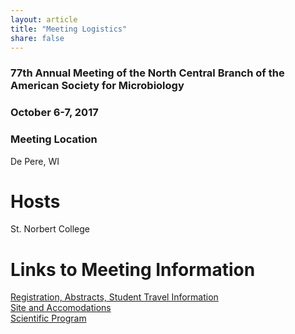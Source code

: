```yaml
---
layout: article
title: "Meeting Logistics"
share: false
---
```


### 77th Annual Meeting of the North Central Branch of the American Society for Microbiology

### October 6-7, 2017

### Meeting Location
De Pere, WI

# Hosts 
St. Norbert College  

# Links to Meeting Information

[Registration, Abstracts, Student Travel Information](http://asm-ncb.org/registration/)  
[Site and Accomodations](http://asm-ncb.org/accomodations/)  
[Scientific Program](http://asm-ncb.org/program/)






